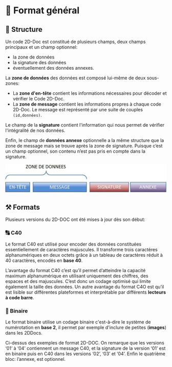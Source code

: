 # 📒 Format général

## 📝 Structure
Un code 2D-Doc est constitué de plusieurs champs, deux champs principaux et un champ optionnel:
- la zone de données 
- la signature des données
- éventuellement des données annexes.

La **zone de données** des données est composé lui-même de deux sous-zones: 
- La **zone d'en-tête** contient les informations nécessaires pour décoder et vérifier le Code 2D-Doc. 
- La **zone de message** contient les informations propres à chaque code 2D-Doc. Le message est représenté  par une suite de couples `(id,données)`.


Le champ de la **signature** contient l'information qui nous permet de vérifier l'intégralité de nos données.

Enfin, le champ de **données annexe** optionnelle a la même structure que la zone de message mais se trouve après la zone de signature. Puisque c’est un champ optionnel, son contenu n’est pas pris en compte dans la signature.

![Format 2D-DOC ](/img/images/format_global_code2D-Doc.PNG)


## ⚒ Formats
Plusieurs versions du 2D-DOC ont été mises à jour dès son début:


### 🔠 C40

Le format C40 est utilisé pour encoder des données constituées essentiellement de caractères majuscules. Il transforme trois caractères alphanumériques en deux octets grâce à un tableau de caractères réduit à 40 caractères, encodés en **base 40**. 

L’avantage du format C40 c’est qu’il permet d’atteindre la capacité maximum alphanumérique en utilisant uniquement des chiffres, des espaces et des majuscules. C’est donc un codage optimisé qui limite également la taille des données. Un autre avantage du format C4O est qu’il est lisible sur différentes plateformes et interprétable par différents **lecteurs à code barre**. 

### 🔢 Binaire

Le format binaire utilise un codage binaire c'est-à-dire le système de numérotation en **base 2**, il permet par exemple d'inclure de petites (**images**) dans les 2DDocs.

Ci-dessus des exemples de format 2D-DOC. On remarque que les versions ‘01’ à ‘04’ contiennent un message C40, et la signature de la version ‘01’ est en binaire puis en C40 dans les versions ‘02’, ‘03’ et ‘04’. Enfin le quatrième bloc: l’annexe,  est optionnel.
